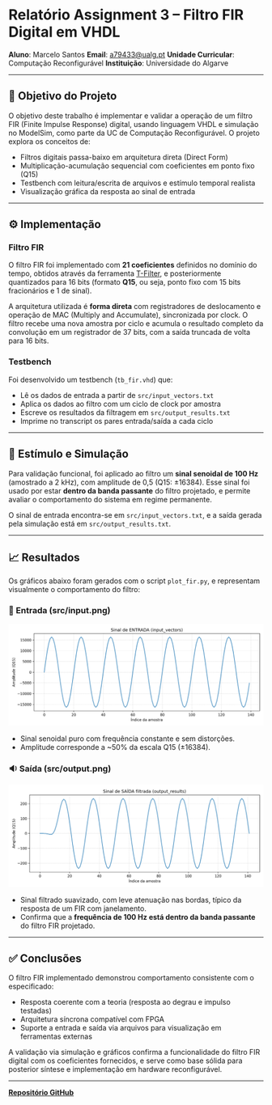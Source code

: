 # Relatório Assignment 3 – Filtro FIR Digital em VHDL

**Aluno**: Marcelo Santos
**Email**: [a79433@ualg.pt](mailto:a79433@ualg.pt)
**Unidade Curricular**: Computação Reconfigurável
**Instituição**: Universidade do Algarve

---

## 📘 Objetivo do Projeto

O objetivo deste trabalho é implementar e validar a operação de um filtro FIR (Finite Impulse Response) digital, usando linguagem VHDL e simulação no ModelSim, como parte da UC de Computação Reconfigurável. O projeto explora os conceitos de:

* Filtros digitais passa-baixo em arquitetura direta (Direct Form)
* Multiplicação-acumulação sequencial com coeficientes em ponto fixo (Q15)
* Testbench com leitura/escrita de arquivos e estímulo temporal realista
* Visualização gráfica da resposta ao sinal de entrada

---

## ⚙️ Implementação

### Filtro FIR

O filtro FIR foi implementado com **21 coeficientes** definidos no domínio do tempo, obtidos através da ferramenta [T-Filter](http://t-filter.engineerjs.com/), e posteriormente quantizados para 16 bits (formato **Q15**, ou seja, ponto fixo com 15 bits fracionários e 1 de sinal).

A arquitetura utilizada é **forma direta** com registradores de deslocamento e operação de MAC (Multiply and Accumulate), sincronizada por clock. O filtro recebe uma nova amostra por ciclo e acumula o resultado completo da convolução em um registrador de 37 bits, com a saída truncada de volta para 16 bits.

### Testbench

Foi desenvolvido um testbench (`tb_fir.vhd`) que:

* Lê os dados de entrada a partir de `src/input_vectors.txt`
* Aplica os dados ao filtro com um ciclo de clock por amostra
* Escreve os resultados da filtragem em `src/output_results.txt`
* Imprime no transcript os pares entrada/saída a cada ciclo

---

## 🧪 Estímulo e Simulação

Para validação funcional, foi aplicado ao filtro um **sinal senoidal de 100 Hz** (amostrado a 2 kHz), com amplitude de 0,5 (Q15: ±16384). Esse sinal foi usado por estar **dentro da banda passante** do filtro projetado, e permite avaliar o comportamento do sistema em regime permanente.

O sinal de entrada encontra-se em `src/input_vectors.txt`, e a saída gerada pela simulação está em `src/output_results.txt`.

---

## 📈 Resultados

Os gráficos abaixo foram gerados com o script `plot_fir.py`, e representam visualmente o comportamento do filtro:

### 🎵 Entrada (src/input.png)

![input.png](src/input.png)

* Sinal senoidal puro com frequência constante e sem distorções.
* Amplitude corresponde a \~50% da escala Q15 (±16384).

### 🔉 Saída (src/output.png)

![output.png](src/output.png)

* Sinal filtrado suavizado, com leve atenuação nas bordas, típico da resposta de um FIR com janelamento.
* Confirma que a **frequência de 100 Hz está dentro da banda passante** do filtro FIR projetado.

---

## ✅ Conclusões

O filtro FIR implementado demonstrou comportamento consistente com o especificado:

* Resposta coerente com a teoria (resposta ao degrau e impulso testadas)
* Arquitetura síncrona compatível com FPGA
* Suporte a entrada e saída via arquivos para visualização em ferramentas externas

A validação via simulação e gráficos confirma a funcionalidade do filtro FIR digital com os coeficientes fornecidos, e serve como base sólida para posterior síntese e implementação em hardware reconfigurável.

---

**[Repositório GitHub](https://github.com/marcelo-m7/Filtro-FIR-Digital-em-VHDL)**